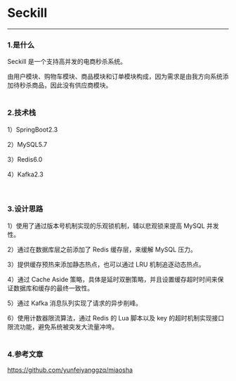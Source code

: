 # Seckill
---
### 1.是什么
Seckill 是一个支持高并发的电商秒杀系统。

由用户模块、购物车模块、商品模块和订单模块构成，因为需求是由我方向系统添加待秒杀商品，因此没有供应商模块。
<br/><br/>  

### 2.技术栈
1）SpringBoot2.3  

2）MySQL5.7  

3）Redis6.0   

4）Kafka2.3   
<br/><br/>

### 3.设计思路
1）使用了通过版本号机制实现的乐观锁机制，辅以悲观锁来提高 MySQL 并发性。

2）通过在数据库层之前添加了 Redis 缓存层，来缓解 MySQL 压力。

3）提供缓存预热来添加静态热点，也可以通过 LRU 机制追逐动态热点。

4）通过 Cache Aside 策略，具体是延时双删策略，并且设置缓存超时时间来保证数据库和缓存的最终一致性。

5）通过 Kafka 消息队列实现了请求的异步削峰。

6）使用计数器限流算法，通过 Redis 的 Lua 脚本以及 key 的超时机制实现接口限流功能，避免系统被突发大流量冲垮。
<br/><br/>

### 4.参考文章
https://github.com/yunfeiyanggzq/miaosha
<br/><br/>